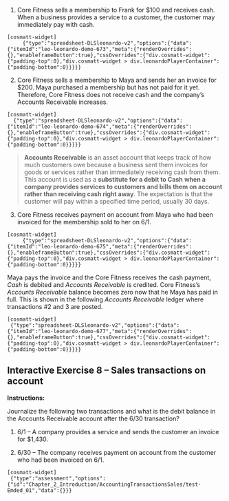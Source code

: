 1.  Core Fitness sells a membership to Frank for $100 and receives cash. When a business provides a service to a customer, the customer may immediately pay with cash.
    
```
[cosmatt-widget]
     {"type":"spreadsheet-DLSleonardo-v2","options":{"data":{"itemId":"leo-leonardo-demo-673","meta":{"renderOverrides":{},"enableframeButton":true},"cssOverrides":{"div.cosmatt-widget":{"padding-top":0},"div.cosmatt-widget > div.leonardoPlayerContainer":{"padding-bottom":0}}}}} 
```

2.  Core Fitness sells a membership to Maya and sends her an invoice for $200. Maya purchased a membership but has not paid for it yet.  Therefore, Core Fitness does not receive cash and the company’s Accounts Receivable increases.

```
[cosmatt-widget]
  {"type":"spreadsheet-DLSleonardo-v2","options":{"data":{"itemId":"leo-leonardo-demo-674","meta":{"renderOverrides":{},"enableframeButton":true},"cssOverrides":{"div.cosmatt-widget":{"padding-top":0},"div.cosmatt-widget > div.leonardoPlayerContainer":{"padding-bottom":0}}}}}

```
> **Accounts Receivable** is an asset account that keeps track of how much customers owe because a business sent them invoices for goods or services rather than immediately receiving cash from them. This account is used as a **substitute for a debit to Cash** **when a company provides services to customers and bills them on account rather than receiving cash right away**. The expectation is that the customer will pay within a specified time period, usually 30 days.

3.  Core Fitness receives payment on account from Maya who had been invoiced for the membership sold to her on 6/1.
    
```
[cosmatt-widget]
     {"type":"spreadsheet-DLSleonardo-v2","options":{"data":{"itemId":"leo-leonardo-demo-675","meta":{"renderOverrides":{},"enableframeButton":true},"cssOverrides":{"div.cosmatt-widget":{"padding-top":0},"div.cosmatt-widget > div.leonardoPlayerContainer":{"padding-bottom":0}}}}} 
```

Maya pays the invoice and the Core Fitness receives the cash payment, *Cash* is debited and *Accounts Receivable* is credited. Core Fitness’s *Accounts Receivable* balance becomes zero now that he Maya has paid in full. This is shown in the following *Accounts Receivable* ledger where transactions \#2 and 3 are posted.

```
[cosmatt-widget]
 {"type":"spreadsheet-DLSleonardo-v2","options":{"data":{"itemId":"leo-leonardo-demo-677","meta":{"renderOverrides":{},"enableframeButton":true},"cssOverrides":{"div.cosmatt-widget":{"padding-top":0},"div.cosmatt-widget > div.leonardoPlayerContainer":{"padding-bottom":0}}}}} 
```

## Interactive Exercise 8 – Sales transactions on account 

**Instructions:**

Journalize the following two transactions and what is the debit balance in the Accounts Receivable account after the 6/30 transaction?

1.  6/1 – A company provides a service and sends the customer an invoice for $1,430.

2.  6/30 – The company receives payment on account from the customer who had been invoiced on 6/1.

```
[cosmatt-widget]
 {"type":"assessment","options":{"id":"Chapter_2_Introduction/AccountingTransactionsSales/test-Emded_01","data":{}}} 
```

